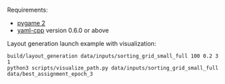 Requirements:
- [pygame 2](https://www.pygame.org/news)
- [yaml-cpp](https://github.com/jbeder/yaml-cpp) version 0.6.0 or above

Layout generation launch example with visualization:

```
build/layout_generation data/inputs/sorting_grid_small_full 100 0.2 3 1
python3 scripts/visualize_path.py data/inputs/sorting_grid_small_full data/best_assignment_epoch_3
```